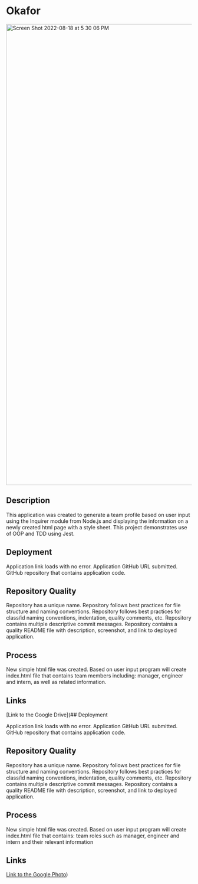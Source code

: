 # Okafor

<img width="1250" alt="Screen Shot 2022-08-18 at 5 30 06 PM" src="https://user-images.githubusercontent.com/105229148/185506404-b74113b1-9223-493e-b816-578b59ebb304.png">

## Description 
This application was created to generate a team profile based on user input using the Inquirer module from Node.js and displaying the information on a newly created html page with a style sheet. This project demonstrates use of OOP and TDD using Jest.

## Deployment

Application link loads with no error. Application GitHub URL submitted. GitHub repository that contains application code.

## Repository Quality
Repository has a unique name. Repository follows best practices for file structure and naming conventions. Repository follows best practices for class/id naming conventions, indentation, quality comments, etc. Repository contains multiple descriptive commit messages. Repository contains a quality README file with description, screenshot, and link to deployed application.

## Process
New simple html file was created. Based on user input program will create index.html file that contains team members including: manager, engineer and intern, as well as related information.

## Links
[Link to the Google Drive](## Deployment

Application link loads with no error. Application GitHub URL submitted. GitHub repository that contains application code.

## Repository Quality
Repository has a unique name. Repository follows best practices for file structure and naming conventions. Repository follows best practices for class/id naming conventions, indentation, quality comments, etc. Repository contains multiple descriptive commit messages. Repository contains a quality README file with description, screenshot, and link to deployed application.

## Process
New simple html file was created. Based on user input program will create index.html file that contains: team roles such as manager, engineer and intern and their relevant information

## Links
[Link to the Google Photo](https://photos.google.com/photo/AF1QipPlwD65oEByV9VDhQ6_Udv5WyLhuzXZ4f0g_sA))
 
